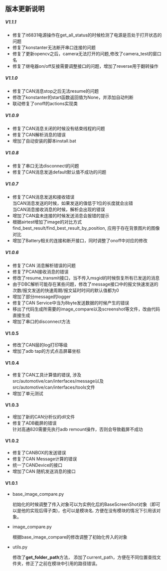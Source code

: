 ## 版本更新说明

##### V1.1.1
- 修复了it6831电源操作在get_all_status的时候检测了电源是否处于打开状态的问题
- 修复了konstanter无法断开串口连接的问题
- 修复了更新opencv之后，camera无法打开的问题,修改了camera_test的窗口名
- 修复了继电器on/off反接需要调整接口的问题，增加了reverse用于翻转操作

##### V1.1.0
- 修复了CAN消息stop之后无法resume的问题
- 修改了konstanter的start函数返回值为None，并添加自动判断
- 联动修复了onoff的actions实现类

##### V1.0.9

- 修复了CAN消息关闭的时候没有结束线程的问题
- 修复了CAN解析消息的错误
- 增加了自动安装的脚本install.bat

##### V1.0.8

- 修复了串口无法disconnect的问题
- 修复了CAN消息发送default默认值不成功的问题

##### V1.0.7
- 修复了CAN消息发送和接收错误  
当CAN消息发送的时候，如果发送的值低于1位的长度就会出错  
当CAN消息接收消息的时候，解析会出现的错误
- 增加了CAN盒未连接的时候发送消息会报错的提示
- 根据airtest增加了image的对比方式find_best_result/find_best_result_by_position, 应用于存在背景图片的图像对比
- 增加了Battery相关的连接和断开接口，同时调整了onoff中对应的修改


##### V1.0.6
- 修复了CAN 消息解析错误的问题
- 修复了PCAN接收消息的错误
- 修改了resume_transmit接口，当不传入msgid的时候恢复所有已发送的消息
- 由于DBC解析可能存在某些问题，修改了message接口中的报文快速发送的次数/报文发送的快速周期/报文延时时间的默认值都为0
- 增加了部分message的logger
- 修复了CAN Service中当为8byte发送数据的时候产生的错误
- 移出了代码生成所需要的image_compare以及screenshot等文件，改由代码直接生成
- 增加了串口的disconnect方法

#### V1.0.5
- 修改了CAN层的log打印等级
- 增加了adb tap的方式点击屏幕坐标

#### V1.0.4
- 修复了CAN工具计算值的错误, 涉及src/automotive/can/interfaces/message以及src/automotive/can/interfaces/tools文件
- 增加了单元测试

#### V1.0.3
- 增加了新的CAN分析仪的dll文件
- 修复了ADB截屏的错误  
    针对高通820需要先执行adb remount操作，否则会导致截屏不成功

#### V1.0.2

- 修复了CANBOX的发送错误
- 修复了CAN Message计算的错误
- 统一了CANDevice的接口
- 增加了CAN 随机发送消息的接口

#### V1.0.1

- base_image_compare.py

  初始化的时候调整了传入对象可以为实例化后的BaseScreenShot对象（即可以是他的实现后得子类)，也可以是模块名. 方便在没有模块的情况下引用该对象。

- image_compare.py

  根据base_image_compare的修改调整了初始化传入的对象

- utils.py

  修改了**get_folder_path**方法， 添加了current_path，方便在不同位置查找文件夹，修正了之前在模块中引用的路径错误。




​    






